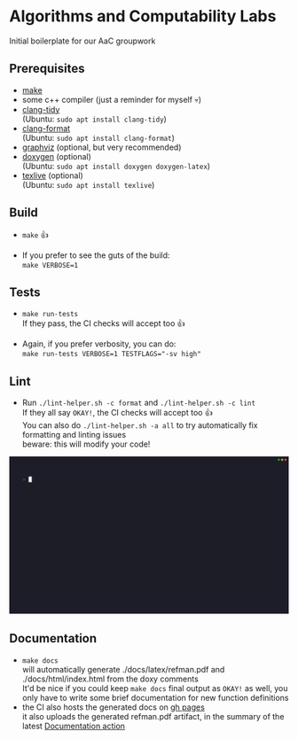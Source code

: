 # Algorithms and Computability Labs
Initial boilerplate for our AaC groupwork

## Prerequisites
- [make](https://www.gnu.org/software/make/)
- some c++ compiler (just a reminder for myself :skull:)
- [clang-tidy](https://clang.llvm.org/extra/clang-tidy/)  
(Ubuntu: `sudo apt install clang-tidy`)
- [clang-format](https://clang.llvm.org/docs/ClangFormat.html)  
(Ubuntu: `sudo apt install clang-format`)
- [graphviz](https://www.graphviz.org/download/#executable-packages) (optional, but very recommended)
- [doxygen](https://www.doxygen.nl/manual/install.html) (optional)  
(Ubuntu: `sudo apt install doxygen doxygen-latex`)
- [texlive](https://tug.org/texlive/) (optional)  
(Ubuntu: `sudo apt install texlive`)

## Build
- `make` :thumbsup:

- If you prefer to see the guts of the build:  
`make VERBOSE=1`

## Tests
- `make run-tests`  
If they pass, the CI checks will accept too :thumbsup:  

- Again, if you prefer verbosity, you can do:  
`make run-tests VERBOSE=1 TESTFLAGS="-sv high"`

## Lint
- Run `./lint-helper.sh -c format` and `./lint-helper.sh -c lint`  
If they all say `OKAY!`, the CI checks will accept too :thumbsup:  
You can also do `./lint-helper.sh -a all` to try automatically fix formatting and linting issues  
beware: this will modify your code!  

![Deployment Script demo](./extra_stuff/lint-helper-demo.gif)

## Documentation
- `make docs`  
will automatically generate ./docs/latex/refman.pdf and ./docs/html/index.html
from the doxy comments  
It'd be nice if you could keep `make docs` final output as `OKAY!` as well,
you only have to write some brief documentation for new function definitions
- the CI also hosts the generated docs on [gh pages](https://ekatwikz.github.io/Algorithms-and-Computability)  
it also uploads the generated refman.pdf artifact, in the summary of the latest [Documentation action](https://github.com/Ekatwikz/Algorithms-and-Computability/actions/workflows/documentation.yml)


